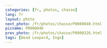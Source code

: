 ```yaml
---
categories: [fr, photos, chasse]
lang: fr
layout: photo
next_photo: /fr/photos/chasse/P0000040.html
picname: P0000046
prev_photo: /fr/photos/chasse/P0000326.html
tags: [Dead Leopard, Ingo]
---
```

